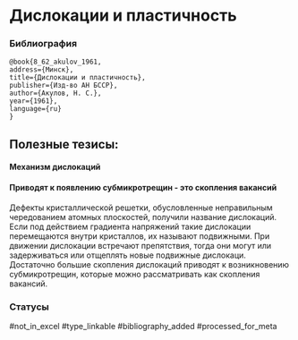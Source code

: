 # Дислокации и пластичность

### Библиография
```
@book{8_62_akulov_1961,
address={Минск},
title={Дислокации и пластичность},
publisher={Изд-во АН БССР},
author={Акулов, Н. С.},
year={1961},
language={ru}
}
```

## Полезные тезисы:

#### Механизм дислокаций
#### Приводят к появлению субмикротрещин - это скопления вакансий

Дефекты кристаллической решетки, обусловленные неправильным чередованием атомных плоскостей, получили название дислокаций. Если под действием градиента напряжений такие дислокации перемещаются внутри кристаллов, их называют подвижными. При движении дислокации встречают препятствия, тогда они могут или задерживаться или отщеплять новые подвижные дислокаци.
Достаточно большие скопления дислокаций приводят к возникновению субмикротрещин, которые можно рассматривать как скопления вакансий.

### Статусы
#not_in_excel 
#type_linkable 
#bibliography_added
#processed_for_meta
